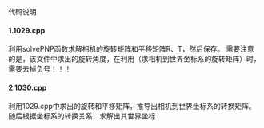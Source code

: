 代码说明
#### 1.1029.cpp ####
利用solvePNP函数求解相机的旋转矩阵和平移矩阵R、T，然后保存。
需要注意的是，该文件中求出的旋转角度，在利用（求相机到世界坐标系的旋转矩阵）时，需要去掉负号！！！
#### 2.1030.cpp ####
利用1029.cpp中求出的旋转和平移矩阵，推导出相机到世界坐标系的转换矩阵。随后根据坐标系的转换关系，求解出其世界坐标

